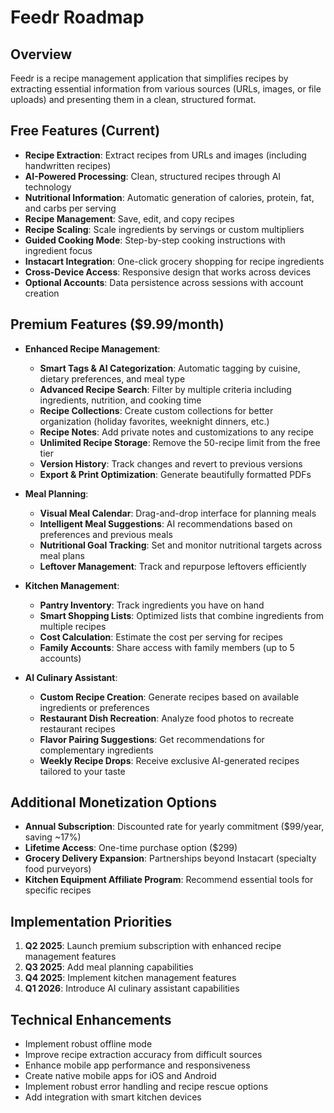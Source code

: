 # Feedr Roadmap

## Overview
Feedr is a recipe management application that simplifies recipes by extracting essential information from various sources (URLs, images, or file uploads) and presenting them in a clean, structured format.

## Free Features (Current)
- **Recipe Extraction**: Extract recipes from URLs and images (including handwritten recipes)
- **AI-Powered Processing**: Clean, structured recipes through AI technology
- **Nutritional Information**: Automatic generation of calories, protein, fat, and carbs per serving
- **Recipe Management**: Save, edit, and copy recipes
- **Recipe Scaling**: Scale ingredients by servings or custom multipliers
- **Guided Cooking Mode**: Step-by-step cooking instructions with ingredient focus
- **Instacart Integration**: One-click grocery shopping for recipe ingredients
- **Cross-Device Access**: Responsive design that works across devices
- **Optional Accounts**: Data persistence across sessions with account creation

## Premium Features ($9.99/month)
- **Enhanced Recipe Management**:
  - **Smart Tags & AI Categorization**: Automatic tagging by cuisine, dietary preferences, and meal type
  - **Advanced Recipe Search**: Filter by multiple criteria including ingredients, nutrition, and cooking time
  - **Recipe Collections**: Create custom collections for better organization (holiday favorites, weeknight dinners, etc.)
  - **Recipe Notes**: Add private notes and customizations to any recipe
  - **Unlimited Recipe Storage**: Remove the 50-recipe limit from the free tier
  - **Version History**: Track changes and revert to previous versions
  - **Export & Print Optimization**: Generate beautifully formatted PDFs

- **Meal Planning**:
  - **Visual Meal Calendar**: Drag-and-drop interface for planning meals
  - **Intelligent Meal Suggestions**: AI recommendations based on preferences and previous meals
  - **Nutritional Goal Tracking**: Set and monitor nutritional targets across meal plans
  - **Leftover Management**: Track and repurpose leftovers efficiently

- **Kitchen Management**:
  - **Pantry Inventory**: Track ingredients you have on hand
  - **Smart Shopping Lists**: Optimized lists that combine ingredients from multiple recipes
  - **Cost Calculation**: Estimate the cost per serving for recipes
  - **Family Accounts**: Share access with family members (up to 5 accounts)

- **AI Culinary Assistant**:
  - **Custom Recipe Creation**: Generate recipes based on available ingredients or preferences
  - **Restaurant Dish Recreation**: Analyze food photos to recreate restaurant recipes
  - **Flavor Pairing Suggestions**: Get recommendations for complementary ingredients
  - **Weekly Recipe Drops**: Receive exclusive AI-generated recipes tailored to your taste

## Additional Monetization Options
- **Annual Subscription**: Discounted rate for yearly commitment ($99/year, saving ~17%)
- **Lifetime Access**: One-time purchase option ($299)
- **Grocery Delivery Expansion**: Partnerships beyond Instacart (specialty food purveyors)
- **Kitchen Equipment Affiliate Program**: Recommend essential tools for specific recipes

## Implementation Priorities
1. **Q2 2025**: Launch premium subscription with enhanced recipe management features
2. **Q3 2025**: Add meal planning capabilities
3. **Q4 2025**: Implement kitchen management features
4. **Q1 2026**: Introduce AI culinary assistant capabilities

## Technical Enhancements
- Implement robust offline mode
- Improve recipe extraction accuracy from difficult sources
- Enhance mobile app performance and responsiveness
- Create native mobile apps for iOS and Android
- Implement robust error handling and recipe rescue options
- Add integration with smart kitchen devices